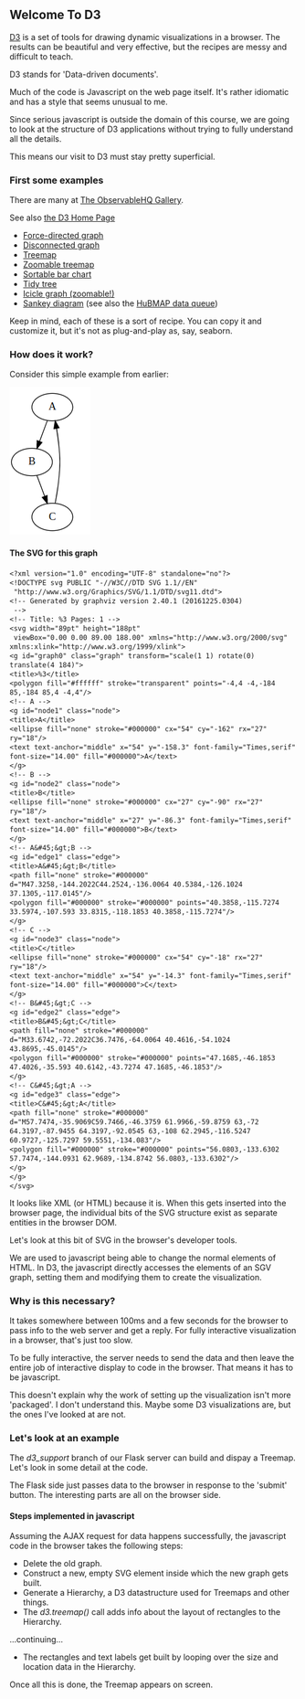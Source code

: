 ## Welcome To D3

[D3](https://d3js.org/)
is a set of tools for drawing dynamic visualizations in a browser.
The results can be beautiful and very effective, but the recipes are
messy and difficult to teach.  

D3 stands for 'Data-driven documents'.

Much of the code is Javascript on the web page itself.  It's rather
idiomatic and has a style that seems unusual to me.


Since serious javascript is outside the domain of this course, we are going
to look at the structure of D3 applications without trying to fully understand
all the details.

This means our visit to D3 must stay pretty superficial.



### First some examples

There are many at [The ObservableHQ Gallery](https://observablehq.com/@d3/gallery).

See also [the D3 Home Page](https://d3js.org/)


* [Force-directed graph](https://observablehq.com/@d3/force-directed-graph)
* [Disconnected graph](https://observablehq.com/@d3/disjoint-force-directed-graph)
* [Treemap](https://observablehq.com/@d3/treemap)
* [Zoomable treemap](https://observablehq.com/@d3/zoomable-treemap)
* [Sortable bar chart](https://observablehq.com/@d3/bar-chart-transitions)
* [Tidy tree](https://observablehq.com/@d3/tree)
* [Icicle graph (zoomable!)](https://observablehq.com/@d3/zoomable-icicle)
* [Sankey diagram](https://observablehq.com/@d3/sankey) (see also the [HuBMAP data queue](https://software.docs.hubmapconsortium.org/data-sankey/index.html))


Keep in mind, each of these is a sort of recipe.  You can copy it and
customize it, but it's not as plug-and-play as, say, seaborn.



### How does it work?

Consider this simple example from earlier:

![simple graph, done with SVG](images/simple_graph_svg_example.png)


#### The SVG for this graph

```
<?xml version="1.0" encoding="UTF-8" standalone="no"?>
<!DOCTYPE svg PUBLIC "-//W3C//DTD SVG 1.1//EN"
 "http://www.w3.org/Graphics/SVG/1.1/DTD/svg11.dtd">
<!-- Generated by graphviz version 2.40.1 (20161225.0304)
 -->
<!-- Title: %3 Pages: 1 -->
<svg width="89pt" height="188pt"
 viewBox="0.00 0.00 89.00 188.00" xmlns="http://www.w3.org/2000/svg" xmlns:xlink="http://www.w3.org/1999/xlink">
<g id="graph0" class="graph" transform="scale(1 1) rotate(0) translate(4 184)">
<title>%3</title>
<polygon fill="#ffffff" stroke="transparent" points="-4,4 -4,-184 85,-184 85,4 -4,4"/>
<!-- A -->
<g id="node1" class="node">
<title>A</title>
<ellipse fill="none" stroke="#000000" cx="54" cy="-162" rx="27" ry="18"/>
<text text-anchor="middle" x="54" y="-158.3" font-family="Times,serif" font-size="14.00" fill="#000000">A</text>
</g>
<!-- B -->
<g id="node2" class="node">
<title>B</title>
<ellipse fill="none" stroke="#000000" cx="27" cy="-90" rx="27" ry="18"/>
<text text-anchor="middle" x="27" y="-86.3" font-family="Times,serif" font-size="14.00" fill="#000000">B</text>
</g>
<!-- A&#45;&gt;B -->
<g id="edge1" class="edge">
<title>A&#45;&gt;B</title>
<path fill="none" stroke="#000000" d="M47.3258,-144.2022C44.2524,-136.0064 40.5384,-126.1024 37.1305,-117.0145"/>
<polygon fill="#000000" stroke="#000000" points="40.3858,-115.7274 33.5974,-107.593 33.8315,-118.1853 40.3858,-115.7274"/>
</g>
<!-- C -->
<g id="node3" class="node">
<title>C</title>
<ellipse fill="none" stroke="#000000" cx="54" cy="-18" rx="27" ry="18"/>
<text text-anchor="middle" x="54" y="-14.3" font-family="Times,serif" font-size="14.00" fill="#000000">C</text>
</g>
<!-- B&#45;&gt;C -->
<g id="edge2" class="edge">
<title>B&#45;&gt;C</title>
<path fill="none" stroke="#000000" d="M33.6742,-72.2022C36.7476,-64.0064 40.4616,-54.1024 43.8695,-45.0145"/>
<polygon fill="#000000" stroke="#000000" points="47.1685,-46.1853 47.4026,-35.593 40.6142,-43.7274 47.1685,-46.1853"/>
</g>
<!-- C&#45;&gt;A -->
<g id="edge3" class="edge">
<title>C&#45;&gt;A</title>
<path fill="none" stroke="#000000" d="M57.7474,-35.9069C59.7466,-46.3759 61.9966,-59.8759 63,-72 64.3197,-87.9455 64.3197,-92.0545 63,-108 62.2945,-116.5247 60.9727,-125.7297 59.5551,-134.083"/>
<polygon fill="#000000" stroke="#000000" points="56.0803,-133.6302 57.7474,-144.0931 62.9689,-134.8742 56.0803,-133.6302"/>
</g>
</g>
</svg>
```


It looks like XML (or HTML) because it is.  When this gets inserted into
the browser page, the individual bits of the SVG structure exist as
separate entities in the browser DOM.

Let's look at this bit of SVG in the browser's developer tools.


We are used to javascript being able to change the normal elements of
HTML.  In D3, the javascript directly accesses the elements of an SGV
graph, setting them and modifying them to create the visualization.



### Why is this necessary?

It takes somewhere between 100ms and a few seconds for the browser
to pass info to the web server and get a reply.  For fully interactive
visualization in a browser, that's just too slow.

To be fully interactive, the server needs to send the data and then
leave the entire job of interactive display to code in the browser.
That means it has to be javascript.


This doesn't explain why the work of setting up the visualization isn't
more 'packaged'.  I don't understand this.  Maybe some D3 visualizations
are, but the ones I've looked at are not.



### Let's look at an example

The *d3_support* branch of our Flask server can build and dispay a
Treemap.  Let's look in some detail at the code.

The Flask side just passes data to the browser in response to the
'submit' button.  The interesting parts are all on the browser side.


#### Steps implemented in javascript

Assuming the AJAX request for data happens successfully, the
javascript code in the browser takes the following steps:
* Delete the old graph.
* Construct a new, empty SVG element inside which the new graph gets built.
* Generate a Hierarchy, a D3 datastructure used for Treemaps and other things.
* The *d3.treemap()* call adds info about the layout of rectangles to the Hierarchy.


...continuing...

* The rectangles and text labels get built by looping over the size and location data in the Hierarchy.

Once all this is done, the Treemap appears on screen.

